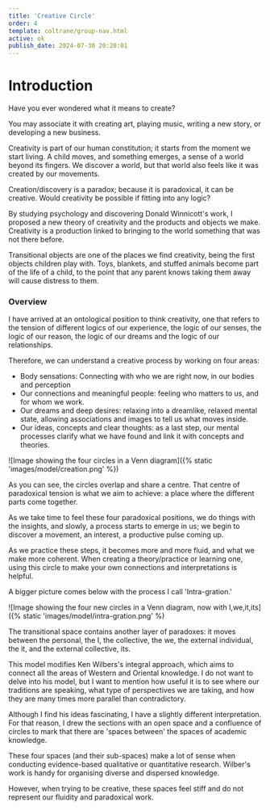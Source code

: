 ```yaml
---
title: 'Creative Circle'
order: 4
template: coltrane/group-nav.html
active: ok
publish_date: 2024-07-30 20:20:01
---
```


# Introduction


Have you ever wondered what it means to create?

You may associate it with creating art, playing music, writing a new story, or developing a new business. 

Creativity is part of our human constitution; it starts from the moment we start living. A child moves, and something emerges, a sense of a world beyond its fingers. We discover a world, but that world also feels like it was created by our movements.

Creation/discovery is a paradox; because it is paradoxical, it can be creative. Would creativity be possible if fitting into any logic?

By studying psychology and discovering Donald Winnicott's work, I proposed a new theory of creativity and the products and objects we make. Creativity is a production linked to bringing to the world something that was not there before. 

Transitional objects are one of the places we find creativity, being the first objects children play with. Toys, blankets, and stuffed animals become part of the life of a child, to the point that any parent knows taking them away will cause distress to them. 


### Overview 

I have arrived at an ontological position to think creativity, one that refers to the tension of different logics of our experience, the logic of our senses, the logic of our reason, the logic of our dreams and the logic of our relationships. 

Therefore, we can understand a creative process by working on four areas:

-   Body sensations: Connecting with who we are right now, in our bodies and perception
-   Our connections and meaningful people: feeling who matters to us, and for whom we work.
-   Our dreams and deep desires: relaxing into a dreamlike, relaxed mental state, allowing associations and images to tell us what moves inside.
-   Our ideas, concepts and clear thoughts: as a last step, our mental processes clarify what we have found and link it with concepts and theories.

![Image showing the four circles in a Venn diagram]({% static 'images/model/creation.png' %})

As you can see, the circles overlap and share a centre. That centre of paradoxical tension is what we aim to achieve: a place where the different parts come together.

As we take time to feel these four paradoxical positions, we do things with the insights, and slowly, a process starts to emerge in us; we begin to discover a movement, an interest, a productive pulse coming up. 

As we practice these steps, it becomes more and more fluid, and what we make more coherent. When creating a theory/practice or learning one, using this circle to make your own connections and interpretations is helpful.

A bigger picture comes below with the process I call 'Intra-gration.'

![Image showing the four new circles in a Venn diagram, now with I,we,it,its]({% static 'images/model/intra-gration.png' %)  

The transitional space contains another layer of paradoxes: it moves between the personal, the I, the collective, the we, the external individual, the it, and the external collective, its. 

This model modifies Ken Wilbers's integral approach, which aims to connect all the areas of Western and Oriental knowledge. I do not want to delve into his model, but I want to mention how useful it is to see where our traditions are speaking, what type of perspectives we are taking, and how they are many times more parallel than contradictory. 

Although I find his ideas fascinating, I have a slightly different interpretation. For that reason, I drew the sections with an open space and a confluence of circles to mark that there are 'spaces between' the spaces of academic knowledge. 

These four spaces (and their sub-spaces) make a lot of sense when conducting evidence-based qualitative or quantitative research. Wilber's work is handy for organising diverse and dispersed knowledge. 

However, when trying to be creative, these spaces feel stiff and do not represent our fluidity and paradoxical work. 